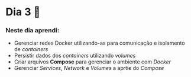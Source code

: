 # Dia 3 📆

### Neste dia aprendi:

* Gerenciar redes Docker utilizando-as para comunicação e isolamento de *containers*
* Persistir dados dos *containers* utilizando *volumes*
* Criar arquivos **Compose** para gerenciar o ambiente com *Docker*
* Gerenciar *Services*, *Network* e *Volumes* a aprtie do *Compose*